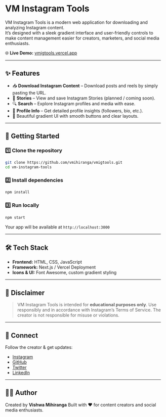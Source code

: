 # VM Instagram Tools

VM Instagram Tools is a modern web application for downloading and analyzing Instagram content.  
It’s designed with a sleek gradient interface and user-friendly controls to make content management easier for creators, marketers, and social media enthusiasts.

🌐 **Live Demo:** [vmigtools.vercel.app](https://vmigtools.vercel.app)

---

## ✨ Features

- 📥 **Download Instagram Content** – Download posts and reels by simply pasting the URL.  
- 📖 **Stories** – View and save Instagram Stories (planned / coming soon).  
- 🔍 **Search** – Explore Instagram profiles and media with ease.  
- 👤 **Profile Info** – Get detailed profile insights (followers, bio, etc.).  
- 🌈 Beautiful gradient UI with smooth buttons and clear layouts.

---

## 🚀 Getting Started

### 1️⃣ Clone the repository
```bash
git clone https://github.com/vmihiranga/vmigtools.git
cd vm-instagram-tools
````

### 2️⃣ Install dependencies

```bash
npm install
```

### 3️⃣ Run locally

```bash
npm start
```

Your app will be available at `http://localhost:3000`

---

## 🛠️ Tech Stack

* **Frontend:** HTML, CSS, JavaScript
* **Framework:** Next.js / Vercel Deployment
* **Icons & UI:** Font Awesome, custom gradient styling

---

## 📜 Disclaimer

> VM Instagram Tools is intended for **educational purposes only**.
> Use responsibly and in accordance with Instagram’s Terms of Service.
> The creator is not responsible for misuse or violations.

---

## 🤝 Connect

Follow the creator & get updates:

* [Instagram](#)
* [GitHub](#)
* [Twitter](#)
* [LinkedIn](#)

---

## 🧑‍💻 Author

Created by **Vishwa Mihiranga**
Built with ❤️ for content creators and social media enthusiasts.



